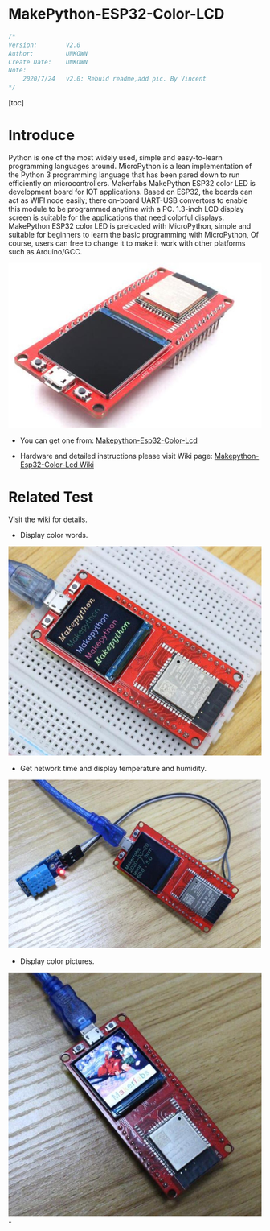# MakePython-ESP32-Color-LCD

```c++
/*
Version:		V2.0
Author:			UNKOWN
Create Date:	UNKOWN
Note:
	2020/7/24	v2.0: Rebuid readme,add pic. By Vincent
*/
```

[toc]

# Introduce

Python is one of the most widely used, simple and easy-to-learn programming languages around. MicroPython is a lean implementation of the Python 3 programming language that has been pared down to run efficiently on microcontrollers.
Makerfabs MakePython ESP32 color LED is development board for IOT applications. Based on ESP32, the boards can act as WIFI node easily; there on-board UART-USB convertors to enable this module to be programmed anytime with a PC. 1.3-inch LCD display screen is suitable for the applications that need colorful displays.
MakePython ESP32 color LED is preloaded with MicroPython, simple and suitable for beginners to learn the basic programming with MicroPython, Of course, users can free to change it to make it work with other platforms such as Arduino/GCC.

![main](md_pic/main.jpg)

- You can get one from: [Makepython-Esp32-Color-Lcd](https://www.makerfabs.com/makepython-esp32-color-lcd.html)

- Hardware and detailed instructions please visit Wiki page: [Makepython-Esp32-Color-Lcd Wiki](https://www.makerfabs.com/wiki/index.php?title=MakePython_ESP32_Color_LCD)

# Related Test

Visit the wiki for details.

- Display color words.

![2](md_pic/t1.jpg)

- Get network time and display temperature and humidity.

![2](md_pic/t2.jpg)

- Display color pictures.

![t3](md_pic/t3.jpg)-